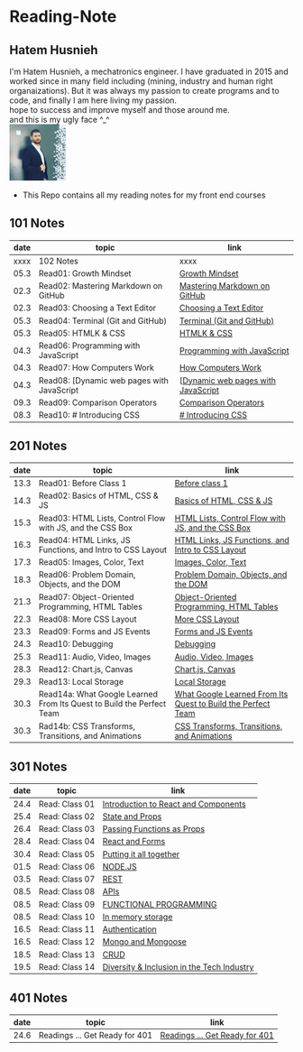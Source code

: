 # Reading-Note
## Hatem Husnieh  
I'm Hatem Husnieh, a mechatronics engineer. I have graduated in 2015 and worked since in many field including (mining, industry and human right organaizations). But it was always my passion to create programs and to code, and finally I am here living my passion.  
hope to success and improve myself and those around me.  
and this is my ugly face ^_^  
![Me !!!](./imgs/me.jpg)  

- This Repo contains all my reading notes for my front end courses  

## 101 Notes  

date | topic | link
---- | ----- | ----  
xxxx | 102 Notes | xxxx  
05.3 | Read01: Growth Mindset  | [Growth Mindset](https://hatemhusnieh.github.io/Reading-Note/read0)  
02.3 | Read02: Mastering Markdown on GitHub  | [Mastering Markdown on GitHub](https://hatemhusnieh.github.io/Reading-Note/read01)  
02.3 | Read03: Choosing a Text Editor  | [Choosing a Text Editor](https://hatemhusnieh.github.io/Reading-Note/read02)  
05.3 | Read04: Terminal (Git and GitHub)  | [Terminal (Git and GitHub)](https://hatemhusnieh.github.io/Reading-Note/read03)  
05.3 | Read05: HTMLK & CSS  | [HTMLK & CSS](https://hatemhusnieh.github.io/Reading-Note/read04)  
04.3 | Read06: Programming with JavaScript  | [Programming with JavaScript](https://hatemhusnieh.github.io/Reading-Note/Programming%20with%20JavaScript)  
04.3 | Read07: How Computers Work  | [How Computers Work](https://hatemhusnieh.github.io/Reading-Note/How-Computers-Work)  
04.3 | Read08: [Dynamic web pages with JavaScript  | [[Dynamic web pages with JavaScript](https://hatemhusnieh.github.io/Reading-Note/Daynamic.web.pages) 
09.3 | Read09: Comparison Operators  | [Comparison Operators](https://hatemhusnieh.github.io/Reading-Note/Comparision-Operators)  
08.3 | Read10: # Introducing CSS | [# Introducing CSS](https://hatemhusnieh.github.io/Reading-Note/CSS)  

## 201 Notes  

date | topic | link
---- | ----- | ----   
13.3 | Read01: Before Class 1  | [Before class 1](https://hatemhusnieh.github.io/Reading-Notes/class-01)
14.3 | Read02: Basics of HTML, CSS & JS | [Basics of HTML, CSS & JS](https://hatemhusnieh.github.io/Reading-Notes/class-02)  
15.3 | Read03: HTML Lists, Control Flow with JS, and the CSS Box | [HTML Lists, Control Flow with JS, and the CSS Box](https://hatemhusnieh.github.io/Reading-Notes/class-03) 
16.3 | Read04: HTML Links, JS Functions, and Intro to CSS Layout | [HTML Links, JS Functions, and Intro to CSS Layout](https://hatemhusnieh.github.io/Reading-Notes/class-04)
17.3 | Read05: Images, Color, Text | [Images, Color, Text](https://hatemhusnieh.github.io/Reading-Notes/class-05)
18.3 | Read06: Problem Domain, Objects, and the DOM | [Problem Domain, Objects, and the DOM](https://hatemhusnieh.github.io/Reading-Notes/class-06)|
21.3 | Read07: Object-Oriented Programming, HTML Tables | [Object-Oriented Programming, HTML Tables](https://hatemhusnieh.github.io/Reading-Notes/class-07)
22.3 | Read08: More CSS Layout | [More CSS Layout](https://hatemhusnieh.github.io/Reading-Notes/class-08) 
23.3 | Read09: Forms and JS Events | [Forms and JS Events](https://hatemhusnieh.github.io/Reading-Notes/class-09)
24.3 | Read10: Debugging | [Debugging](https://hatemhusnieh.github.io/Reading-Notes/class-10)
25.3 | Read11: Audio, Video, Images | [Audio, Video, Images](https://hatemhusnieh.github.io/Reading-Notes/class-11)
28.3 | Read12: Chart.js, Canvas | [Chart.js, Canvas](https://hatemhusnieh.github.io/Reading-Notes/class-12)
29.3 | Read13: Local Storage | [Local Storage](https://hatemhusnieh.github.io/Reading-Notes/class-13)
30.3 | Read14a: What Google Learned From Its Quest to Build the Perfect Team | [What Google Learned From Its Quest to Build the Perfect Team](https://hatemhusnieh.github.io/Reading-Notes/class-14a)
30.3 | Rad14b: CSS Transforms, Transitions, and Animations |  [CSS Transforms, Transitions, and Animations](https://hatemhusnieh.github.io/Reading-Notes/class-14b)  

## 301 Notes  

date | topic | link
---- | ----- | ---- 
24.4 | Read: Class 01 |  [Introduction to React and Components](https://hatemhusnieh.github.io/Reading-Notes/Class-301.1)
25.4 | Read: Class 02 | [State and Props](https://hatemhusnieh.github.io/Reading-Notes/class-301-02)  
26.4 | Read: Class 03 | [Passing Functions as Props](https://hatemhusnieh.github.io/Reading-Notes/class-301-03)
28.4 | Read: Class 04 | [React and Forms](https://hatemhusnieh.github.io/Reading-Notes/class-301-04)
30.4 | Read: Class 05 | [Putting it all together](https://hatemhusnieh.github.io/Reading-Notes/class-301-05)
01.5 | Read: Class 06 | [NODE.JS](https://hatemhusnieh.github.io/Reading-Notes/class-301-06)
03.5 | Read: Class 07 | [REST](https://hatemhusnieh.github.io/Reading-Notes/class-301-07)
08.5 | Read: Class 08 | [APIs](https://hatemhusnieh.github.io/Reading-Notes/class-301-08)
08.5 | Read: Class 09 | [FUNCTIONAL PROGRAMMING](https://hatemhusnieh.github.io/Reading-Notes/class-301-09)
08.5 | Read: Class 10 | [In memory storage](https://hatemhusnieh.github.io/Reading-Notes/class-301-10)
16.5 | Read: Class 11 | [Authentication](https://hatemhusnieh.github.io/Reading-Notes/class-301-11)
16.5 | Read: Class 12 | [Mongo and Mongoose](https://hatemhusnieh.github.io/Reading-Notes/class-301-12)
18.5 | Read: Class 13 | [CRUD](https://hatemhusnieh.github.io/Reading-Notes/class-301-13)
19.5 | Read: Class 14 | [Diversity & Inclusion in the Tech Industry](https://hatemhusnieh.github.io/Reading-Notes/class-301-14)
  
## 401 Notes  

date | topic | link
---- | ----- | ---- 
24.6 | Readings ... Get Ready for 401 |  [Readings ... Get Ready for 401](https://hatemhusnieh.github.io/Reading-Notes/prep-401)

